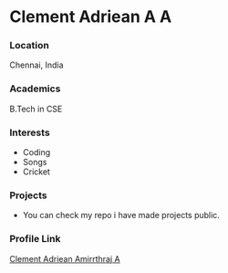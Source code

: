 # Clement Adriean A A

### Location
Chennai, India

### Academics

B.Tech in CSE

### Interests

- Coding
- Songs
- Cricket

### Projects

- You can check my repo i have made projects public.

### Profile Link

[Clement Adriean Amirrthraj A](https://github.com/ACAA06)
